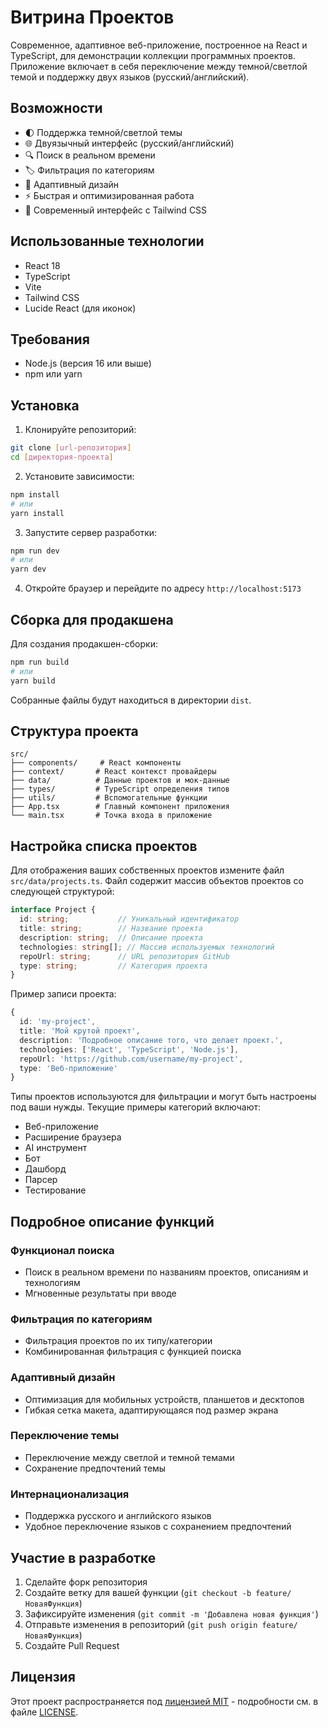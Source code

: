 # Витрина Проектов

Современное, адаптивное веб-приложение, построенное на React и TypeScript, для демонстрации коллекции программных проектов. Приложение включает в себя переключение между темной/светлой темой и поддержку двух языков (русский/английский).

## Возможности

- 🌓 Поддержка темной/светлой темы
- 🌐 Двуязычный интерфейс (русский/английский)
- 🔍 Поиск в реальном времени
- 🏷️ Фильтрация по категориям
- 📱 Адаптивный дизайн
- ⚡ Быстрая и оптимизированная работа
- 🎨 Современный интерфейс с Tailwind CSS

## Использованные технологии

- React 18
- TypeScript
- Vite
- Tailwind CSS
- Lucide React (для иконок)

## Требования

- Node.js (версия 16 или выше)
- npm или yarn

## Установка

1. Клонируйте репозиторий:
```bash
git clone [url-репозитория]
cd [директория-проекта]
```

2. Установите зависимости:
```bash
npm install
# или
yarn install
```

3. Запустите сервер разработки:
```bash
npm run dev
# или
yarn dev
```

4. Откройте браузер и перейдите по адресу `http://localhost:5173`

## Сборка для продакшена

Для создания продакшен-сборки:

```bash
npm run build
# или
yarn build
```

Собранные файлы будут находиться в директории `dist`.

## Структура проекта

```
src/
├── components/     # React компоненты
├── context/       # React контекст провайдеры
├── data/          # Данные проектов и мок-данные
├── types/         # TypeScript определения типов
├── utils/         # Вспомогательные функции
├── App.tsx        # Главный компонент приложения
└── main.tsx       # Точка входа в приложение
```

## Настройка списка проектов

Для отображения ваших собственных проектов измените файл `src/data/projects.ts`. Файл содержит массив объектов проектов со следующей структурой:

```typescript
interface Project {
  id: string;           // Уникальный идентификатор
  title: string;        // Название проекта
  description: string;  // Описание проекта
  technologies: string[]; // Массив используемых технологий
  repoUrl: string;      // URL репозитория GitHub
  type: string;         // Категория проекта
}
```

Пример записи проекта:
```typescript
{
  id: 'my-project',
  title: 'Мой крутой проект',
  description: 'Подробное описание того, что делает проект.',
  technologies: ['React', 'TypeScript', 'Node.js'],
  repoUrl: 'https://github.com/username/my-project',
  type: 'Веб-приложение'
}
```

Типы проектов используются для фильтрации и могут быть настроены под ваши нужды. Текущие примеры категорий включают:
- Веб-приложение
- Расширение браузера
- AI инструмент
- Бот
- Дашборд
- Парсер
- Тестирование

## Подробное описание функций

### Функционал поиска
- Поиск в реальном времени по названиям проектов, описаниям и технологиям
- Мгновенные результаты при вводе

### Фильтрация по категориям
- Фильтрация проектов по их типу/категории
- Комбинированная фильтрация с функцией поиска

### Адаптивный дизайн
- Оптимизация для мобильных устройств, планшетов и десктопов
- Гибкая сетка макета, адаптирующаяся под размер экрана

### Переключение темы
- Переключение между светлой и темной темами
- Сохранение предпочтений темы

### Интернационализация
- Поддержка русского и английского языков
- Удобное переключение языков с сохранением предпочтений

## Участие в разработке

1. Сделайте форк репозитория
2. Создайте ветку для вашей функции (`git checkout -b feature/НоваяФункция`)
3. Зафиксируйте изменения (`git commit -m 'Добавлена новая функция'`)
4. Отправьте изменения в репозиторий (`git push origin feature/НоваяФункция`)
5. Создайте Pull Request

## Лицензия

Этот проект распространяется под [лицензией MIT](LICENSE) - подробности см. в файле [LICENSE](LICENSE).
